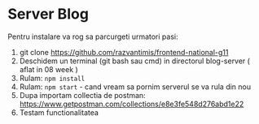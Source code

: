 # Server Blog

Pentru instalare va rog sa parcurgeti urmatori pasi:

1. git clone https://github.com/razvantimis/frontend-national-g11
2. Deschidem un terminal (git bash sau cmd) in directorul blog-server ( aflat in 08 week )
3. Rulam: `npm install`
4. Rulam: `npm start` - cand vream sa pornim serverul se va rula din nou
5. Dupa importam collectia de postman: https://www.getpostman.com/collections/e8e3fe548d276abd1e22
6. Testam functionalitatea
